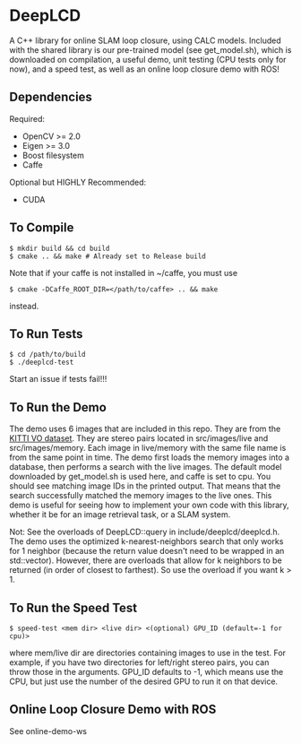 # DeepLCD

A C++ library for online SLAM loop closure, using CALC models. 
Included with the shared library is our pre-trained model (see get_model.sh), which is downloaded on compilation, a useful demo, unit testing (CPU tests only for now), and a speed test, as well as an online loop closure demo with ROS!

## Dependencies

Required:
- OpenCV >= 2.0
- Eigen >= 3.0
- Boost filesystem
- Caffe 

Optional but HIGHLY Recommended:
- CUDA

## To Compile

```
$ mkdir build && cd build
$ cmake .. && make # Already set to Release build
```

Note that if your caffe is not installed in ~/caffe, you must use 

```
$ cmake -DCaffe_ROOT_DIR=</path/to/caffe> .. && make
```
instead.

## To Run Tests

```
$ cd /path/to/build
$ ./deeplcd-test
```

Start an issue if tests fail!!!

## To Run the Demo

The demo uses 6 images that are included in this repo. They are from the [KITTI VO dataset](http://www.cvlibs.net/datasets/kitti/eval_odometry.php). 
They are stereo pairs located in src/images/live and src/images/memory.
 Each image in live/memory with the same file name is from the same point in time.
 The demo first loads the memory images into a database, then performs a search with the live images.
 The default model downloaded by get_model.sh is used here, and caffe is set to cpu. 
 You should see matching image IDs in the printed output.
 That means that the search successfully matched the memory images to the live ones.
 This demo is useful for seeing how to implement your own code with this library, whether it be for an image retrieval task, or a SLAM system. 

Not: See the overloads of DeepLCD::query in include/deeplcd/deeplcd.h.
 The demo uses the optimized k-nearest-neighbors search that only works for 1 neighbor (because the return value doesn't need to be wrapped in an std::vector). However, there are overloads that allow for k neighbors to be returned (in order of closest to farthest). So use the overload if you want k > 1.

## To Run the Speed Test

```
$ speed-test <mem dir> <live dir> <(optional) GPU_ID (default=-1 for cpu)>
```

where mem/live dir are directories containing images to use in the test. For example, if you have two directories for left/right stereo pairs, you can throw those in the arguments. GPU_ID defaults to -1, which means use the CPU, but just use the number of the desired GPU to run it on that device.


## Online Loop Closure Demo with ROS

See online-demo-ws
